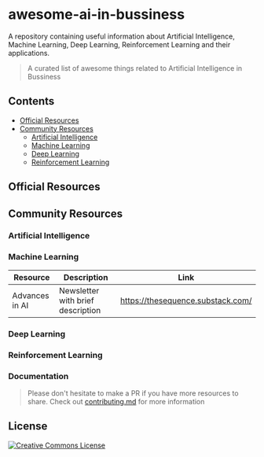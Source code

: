 # awesome-ai-in-bussiness
A repository containing useful information about Artificial Intelligence, Machine Learning, Deep Learning, Reinforcement Learning and their applications.

> A curated list of awesome things related to Artificial Intelligence in Bussiness

## Contents

- [Official Resources](#official-resources)
- [Community Resources](#community-resources)
  - [Artificial Intelligence](#Artificial-Intelligence)
  - [Machine Learning](#Machine-Learning)
  - [Deep Learning](#Deep-Learning)
  - [Reinforcement Learning](#Reinforcement-Learning)

## Official Resources

## Community Resources

### Artificial Intelligence

### Machine Learning

| Resource | Description | Link |
| --- | --- | --- |
| Advances in AI |  Newsletter with brief description |  https://thesequence.substack.com/  |

### Deep Learning



### Reinforcement Learning




### Documentation

> Please don't hesitate to make a PR if you have more resources to share. Check out [contributing.md](contributing.md) for more information

## License

[![Creative Commons License](http://mirrors.creativecommons.org/presskit/buttons/88x31/svg/cc-zero.svg)](https://creativecommons.org/publicdomain/zero/1.0/)
